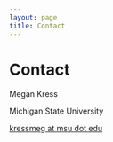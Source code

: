 ```yaml
---
layout: page
title: Contact
---
```


# Contact
<p style="align:center">
Megan Kress

Michigan State University

[kressmeg at msu dot edu](mailto:kressmeg@msu.edu)

</p>



